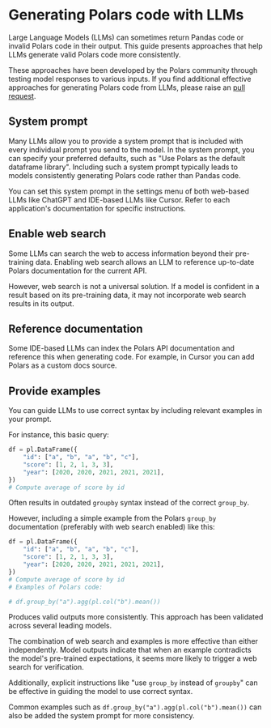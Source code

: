 # Generating Polars code with LLMs

Large Language Models (LLMs) can sometimes return Pandas code or invalid Polars code in their
output. This guide presents approaches that help LLMs generate valid Polars code more consistently.

These approaches have been developed by the Polars community through testing model responses to
various inputs. If you find additional effective approaches for generating Polars code from LLMs,
please raise an [pull request](https://github.com/pola-rs/polars/pulls).

## System prompt

Many LLMs allow you to provide a system prompt that is included with every individual prompt you
send to the model. In the system prompt, you can specify your preferred defaults, such as "Use
Polars as the default dataframe library". Including such a system prompt typically leads to models
consistently generating Polars code rather than Pandas code.

You can set this system prompt in the settings menu of both web-based LLMs like ChatGPT and
IDE-based LLMs like Cursor. Refer to each application's documentation for specific instructions.

## Enable web search

Some LLMs can search the web to access information beyond their pre-training data. Enabling web
search allows an LLM to reference up-to-date Polars documentation for the current API.

However, web search is not a universal solution. If a model is confident in a result based on its
pre-training data, it may not incorporate web search results in its output.

## Reference documentation

Some IDE-based LLMs can index the Polars API documentation and reference this when generating code.
For example, in Cursor you can add Polars as a custom docs source.

## Provide examples

You can guide LLMs to use correct syntax by including relevant examples in your prompt.

For instance, this basic query:

```python
df = pl.DataFrame({
    "id": ["a", "b", "a", "b", "c"],
    "score": [1, 2, 1, 3, 3],
    "year": [2020, 2020, 2021, 2021, 2021],
})
# Compute average of score by id
```

Often results in outdated `groupby` syntax instead of the correct `group_by`.

However, including a simple example from the Polars `group_by` documentation (preferably with web
search enabled) like this:

```python
df = pl.DataFrame({
    "id": ["a", "b", "a", "b", "c"],
    "score": [1, 2, 1, 3, 3],
    "year": [2020, 2020, 2021, 2021, 2021],
})
# Compute average of score by id
# Examples of Polars code:

# df.group_by("a").agg(pl.col("b").mean())
```

Produces valid outputs more consistently. This approach has been validated across several leading
models.

The combination of web search and examples is more effective than either independently. Model
outputs indicate that when an example contradicts the model's pre-trained expectations, it seems
more likely to trigger a web search for verification.

Additionally, explicit instructions like "use `group_by` instead of `groupby`" can be effective in
guiding the model to use correct syntax.

Common examples such as `df.group_by("a").agg(pl.col("b").mean())` can also be added the system
prompt for more consistency.
